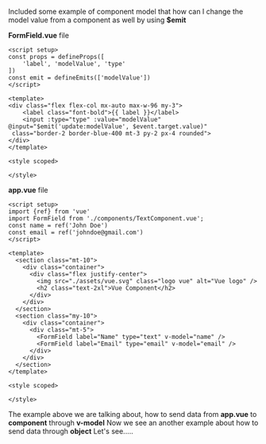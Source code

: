 Included some example of component model that how can I change the model value from a component as well by using **$emit** 

**FormField.vue** file
```vue
<script setup>
const props = defineProps([
    'label', 'modelValue', 'type'
])
const emit = defineEmits(['modelValue'])
</script>

<template>
<div class="flex flex-col mx-auto max-w-96 my-3">
    <label class="font-bold">{{ label }}</label>
    <input :type="type" :value="modelValue" @input="$emit('update:modelValue', $event.target.value)"  class="border-2 border-blue-400 mt-3 py-2 px-4 rounded">
</div>
</template>

<style scoped>  

</style>
```

**app.vue** file
```vue
<script setup>
import {ref} from 'vue'
import FormField from './components/TextComponent.vue';
const name = ref('John Doe')
const email = ref('johndoe@gmail.com')
</script>

<template>
  <section class="mt-10">
    <div class="container">
      <div class="flex justify-center">
        <img src="./assets/vue.svg" class="logo vue" alt="Vue logo" />
        <h2 class="text-2xl">Vue Component</h2>
      </div>
    </div>
  </section>
  <section class="my-10">
    <div class="container">
      <div class="mt-5">
        <FormField label="Name" type="text" v-model="name" />
        <FormField label="Email" type="email" v-model="email" />
      </div>
    </div>
  </section>
</template>

<style scoped>

</style>
```

The example above we are talking about, how to send data from **app.vue** to **component** through **v-model**
Now we see an another example about how to send data through **object** Let's see.....
